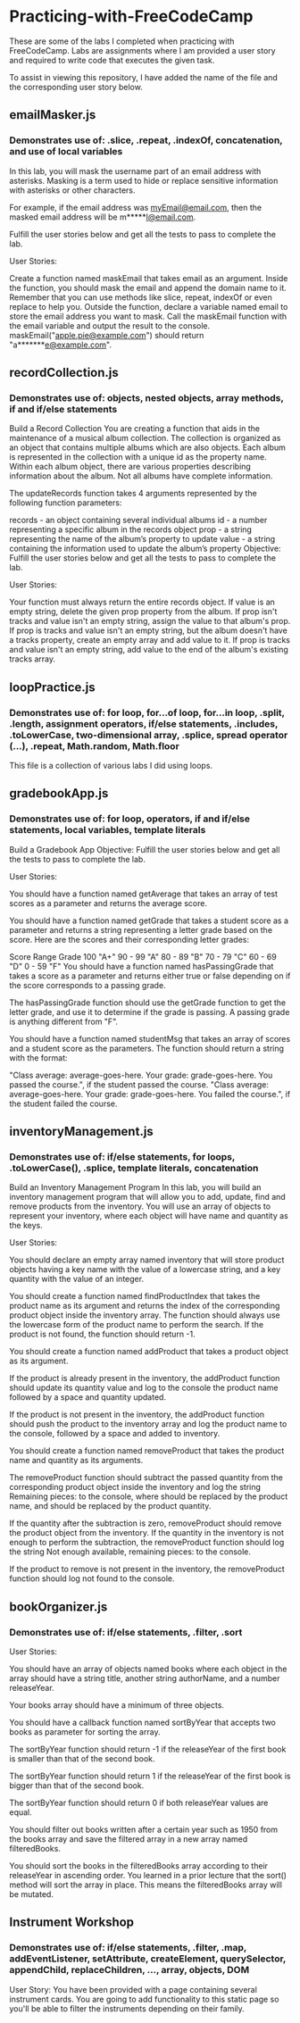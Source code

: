 # Practicing-with-FreeCodeCamp

These are some of the labs I completed when practicing with FreeCodeCamp. Labs are assignments where I am provided a user story and required to write code that executes the given task.

To assist in viewing this repository, I have added the name of the file and the corresponding user story below.

## emailMasker.js

### Demonstrates use of: .slice, .repeat, .indexOf, concatenation, and use of local variables

In this lab, you will mask the username part of an email address with asterisks. Masking is a term used to hide or replace sensitive information with asterisks or other characters.

For example, if the email address was myEmail@email.com, then the masked email address will be m**\***l@email.com.

Fulfill the user stories below and get all the tests to pass to complete the lab.

User Stories:

Create a function named maskEmail that takes email as an argument.
Inside the function, you should mask the email and append the domain name to it. Remember that you can use methods like slice, repeat, indexOf or even replace to help you.
Outside the function, declare a variable named email to store the email address you want to mask.
Call the maskEmail function with the email variable and output the result to the console.
maskEmail("apple.pie@example.com") should return "a**\*\*\***e@example.com".

## recordCollection.js

### Demonstrates use of: objects, nested objects, array methods, if and if/else statements

Build a Record Collection
You are creating a function that aids in the maintenance of a musical album collection. The collection is organized as an object that contains multiple albums which are also objects. Each album is represented in the collection with a unique id as the property name. Within each album object, there are various properties describing information about the album. Not all albums have complete information.

The updateRecords function takes 4 arguments represented by the following function parameters:

records - an object containing several individual albums
id - a number representing a specific album in the records object
prop - a string representing the name of the album’s property to update
value - a string containing the information used to update the album’s property
Objective: Fulfill the user stories below and get all the tests to pass to complete the lab.

User Stories:

Your function must always return the entire records object.
If value is an empty string, delete the given prop property from the album.
If prop isn't tracks and value isn't an empty string, assign the value to that album's prop.
If prop is tracks and value isn't an empty string, but the album doesn't have a tracks property, create an empty array and add value to it.
If prop is tracks and value isn't an empty string, add value to the end of the album's existing tracks array.

## loopPractice.js

### Demonstrates use of: for loop, for...of loop, for...in loop, .split, .length, assignment operators, if/else statements, .includes, .toLowerCase, two-dimensional array, .splice, spread operator (...), .repeat, Math.random, Math.floor

This file is a collection of various labs I did using loops.

## gradebookApp.js

### Demonstrates use of: for loop, operators, if and if/else statements, local variables, template literals

Build a Gradebook App
Objective: Fulfill the user stories below and get all the tests to pass to complete the lab.

User Stories:

You should have a function named getAverage that takes an array of test scores as a parameter and returns the average score.

You should have a function named getGrade that takes a student score as a parameter and returns a string representing a letter grade based on the score. Here are the scores and their corresponding letter grades:

Score Range Grade
100 "A+"
90 - 99 "A"
80 - 89 "B"
70 - 79 "C"
60 - 69 "D"
0 - 59 "F"
You should have a function named hasPassingGrade that takes a score as a parameter and returns either true or false depending on if the score corresponds to a passing grade.

The hasPassingGrade function should use the getGrade function to get the letter grade, and use it to determine if the grade is passing. A passing grade is anything different from "F".

You should have a function named studentMsg that takes an array of scores and a student score as the parameters. The function should return a string with the format:

"Class average: average-goes-here. Your grade: grade-goes-here. You passed the course.", if the student passed the course.
"Class average: average-goes-here. Your grade: grade-goes-here. You failed the course.", if the student failed the course.

## inventoryManagement.js

### Demonstrates use of: if/else statements, for loops, .toLowerCase(), .splice, template literals, concatenation

Build an Inventory Management Program
In this lab, you will build an inventory management program that will allow you to add, update, find and remove products from the inventory. You will use an array of objects to represent your inventory, where each object will have name and quantity as the keys.

User Stories:

You should declare an empty array named inventory that will store product objects having a key name with the value of a lowercase string, and a key quantity with the value of an integer.

You should create a function named findProductIndex that takes the product name as its argument and returns the index of the corresponding product object inside the inventory array. The function should always use the lowercase form of the product name to perform the search. If the product is not found, the function should return -1.

You should create a function named addProduct that takes a product object as its argument.

If the product is already present in the inventory, the addProduct function should update its quantity value and log to the console the product name followed by a space and quantity updated.

If the product is not present in the inventory, the addProduct function should push the product to the inventory array and log the product name to the console, followed by a space and added to inventory.

You should create a function named removeProduct that takes the product name and quantity as its arguments.

The removeProduct function should subtract the passed quantity from the corresponding product object inside the inventory and log the string Remaining <product-name> pieces: <product-quantity> to the console, where <product-name> should be replaced by the product name, and <product-quantity> should be replaced by the product quantity.

If the quantity after the subtraction is zero, removeProduct should remove the product object from the inventory. If the quantity in the inventory is not enough to perform the subtraction, the removeProduct function should log the string Not enough <product-name> available, remaining pieces: <product-quantity> to the console.

If the product to remove is not present in the inventory, the removeProduct function should log <product-name> not found to the console.

## bookOrganizer.js

### Demonstrates use of: if/else statements, .filter, .sort

User Stories:

You should have an array of objects named books where each object in the array should have a string title, another string authorName, and a number releaseYear.

Your books array should have a minimum of three objects.

You should have a callback function named sortByYear that accepts two books as parameter for sorting the array.

The sortByYear function should return -1 if the releaseYear of the first book is smaller than that of the second book.

The sortByYear function should return 1 if the releaseYear of the first book is bigger than that of the second book.

The sortByYear function should return 0 if both releaseYear values are equal.

You should filter out books written after a certain year such as 1950 from the books array and save the filtered array in a new array named filteredBooks.

You should sort the books in the filteredBooks array according to their releaseYear in ascending order. You learned in a prior lecture that the sort() method will sort the array in place. This means the filteredBooks array will be mutated.

## Instrument Workshop

### Demonstrates use of: if/else statements, .filter, .map, addEventListener, setAttribute, createElement, querySelector, appendChild, replaceChildren, ..., array, objects, DOM

User Story:
You have been provided with a page containing several instrument cards. You are going to add functionality to this static page so you'll be able to filter the instruments depending on their family.
